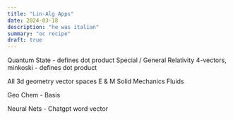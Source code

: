 ```yaml
---
title: "Lin-Alg Apps"
date: 2024-03-18
description: "he was italian"
summary: "oc recipe"
draft: true
---
```


Quantum State - defines dot product
Special / General Relativity 4-vectors, minkoski - defines dot product


All 3d geometry vector spaces
E & M
Solid Mechanics
Fluids

Geo Chem - Basis

Neural Nets - Chatgpt word vector
